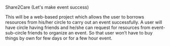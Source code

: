 Share2Care (Let's make event success)

This will be a web-based project which allows the user to borrows resources from his/her circle to carry out an event successfully. A user will have circle having friends and he/she can request for resources from event-sub-circle friends to organize an event. So that user won’t have to buy things by own for few days or for a few hour event.

